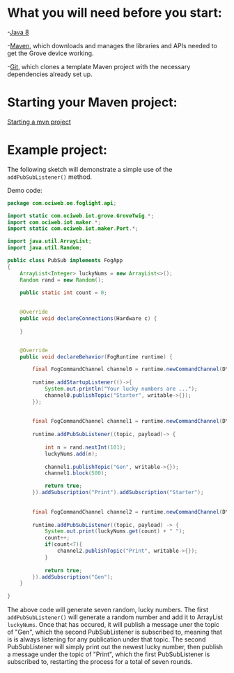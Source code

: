 # What you will need before you start:
-[Java 8](https://docs.oracle.com/javase/8/docs/technotes/guides/install/install_overview.html) 

-[Maven](https://maven.apache.org/install.html), which downloads and manages the libraries and APIs needed to get the Grove device working.

-[Git](https://git-scm.com/), which clones a template Maven project with the necessary dependencies already set up.

# Starting your Maven project: 
[Starting a mvn project](https://github.com/oci-pronghorn/FogLighter/blob/master/README.md)

# Example project:

The following sketch will demonstrate a simple use of the ```addPubSubListener()``` method.

Demo code: 


```java
package com.ociweb.oe.foglight.api;

import static com.ociweb.iot.grove.GroveTwig.*;
import com.ociweb.iot.maker.*;
import static com.ociweb.iot.maker.Port.*;

import java.util.ArrayList;
import java.util.Random;

public class PubSub implements FogApp
{
	ArrayList<Integer> luckyNums = new ArrayList<>();
	Random rand = new Random();
	
	public static int count = 0;

	
    @Override
    public void declareConnections(Hardware c) {
        
    }


    @Override
    public void declareBehavior(FogRuntime runtime) {

    	final FogCommandChannel channel0 = runtime.newCommandChannel(DYNAMIC_MESSAGING);
    	
    	runtime.addStartupListener(()->{
    		System.out.println("Your lucky numbers are ...");
    		channel0.publishTopic("Starter", writable->{});
    	});
    	
    	
    	final FogCommandChannel channel1 = runtime.newCommandChannel(DYNAMIC_MESSAGING);
    	
    	runtime.addPubSubListener((topic, payload)-> {
    		
    		int n = rand.nextInt(101);
    		luckyNums.add(n);
    		
    		channel1.publishTopic("Gen", writable->{});
    		channel1.block(500);

    		return true;
    	}).addSubscription("Print").addSubscription("Starter");
    	
    	
    	final FogCommandChannel channel2 = runtime.newCommandChannel(DYNAMIC_MESSAGING);
    	
    	runtime.addPubSubListener((topic, payload) -> {
    		System.out.print(luckyNums.get(count) + " ");
    		count++;
    		if(count<7){
    			channel2.publishTopic("Print", writable->{});
    		}
    		
    		return true;	
    	}).addSubscription("Gen");
    }
          
}
```
The above code will generate seven random, lucky numbers. The first ```addPubSubListener()``` will generate a random number and add it to ArrayList ```luckyNums```. Once that has occured, it will publish a message uner the topic of "Gen", which the second PubSubListener is subscribed to, meaning that is is always listening for any publication under that topic. The second PubSubListener will simply print out the newest lucky number, then publish a message under the topic of "Print", which the first PubSubListener is subscribed to, restarting the process for a total of seven rounds.

